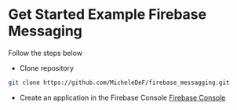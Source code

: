 # Get Started Example Firebase Messaging

Follow the steps below

- Clone repository

```sh
git clone https://github.com/MicheleDeF/firebase_messagging.git
```
- Create an application in the Firebase Console
[Firebase Console][df1]





 [df1]: <https://console.firebase.google.com/>
